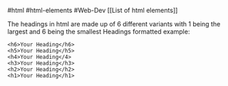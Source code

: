 #html #html-elements #Web-Dev 
[[List of html elements]]

The headings in html are made up of 6 different variants with 1 being the largest and 6 being the smallest
Headings formatted example:
```
<h6>Your Heading</h6>
<h5>Your Heading</h5>
<h4>Your Heading</4>
<h3>Your Heading</h3>
<h2>Your Heading</h2>
<h1>Your Heading</h1>

```

